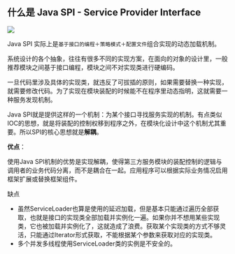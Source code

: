 ## 什么是 Java SPI - Service Provider Interface

![](https://youpaiyun.zongqilive.cn/image/20210114190659.png)

Java SPI 实际上是`基于接口的编程＋策略模式＋配置文件`组合实现的动态加载机制。



系统设计的各个抽象，往往有很多不同的实现方案，在面向的对象的设计里，一般推荐模块之间基于接口编程，模块之间不对实现类进行硬编码。

一旦代码里涉及具体的实现类，就违反了可拔插的原则，如果需要替换一种实现，就需要修改代码。为了实现在模块装配的时候能不在程序里动态指明，这就需要一种服务发现机制。 


Java SPI就是提供这样的一个机制：为某个接口寻找服务实现的机制。有点类似IOC的思想，就是将装配的控制权移到程序之外，在模块化设计中这个机制尤其重要。所以SPI的核心思想就是**解耦**。





**优点**：

使用Java SPI机制的优势是实现解耦，使得第三方服务模块的装配控制的逻辑与调用者的业务代码分离，而不是耦合在一起。应用程序可以根据实际业务情况启用框架扩展或替换框架组件。

缺点

- 虽然ServiceLoader也算是使用的延迟加载，但是基本只能通过遍历全部获取，也就是接口的实现类全部加载并实例化一遍。如果你并不想用某些实现类，它也被加载并实例化了，这就造成了浪费。获取某个实现类的方式不够灵活，只能通过Iterator形式获取，不能根据某个参数来获取对应的实现类。
- 多个并发多线程使用ServiceLoader类的实例是不安全的。



